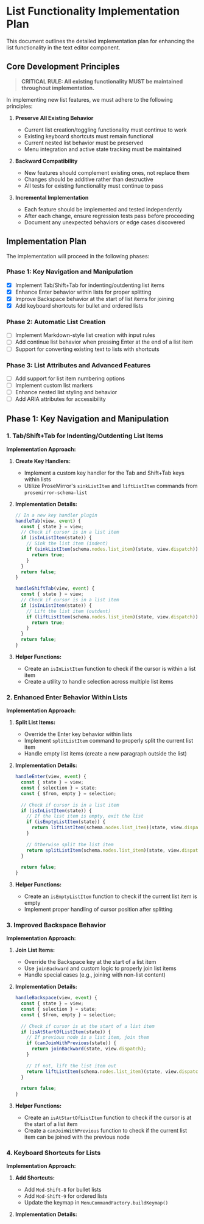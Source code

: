 # List Functionality Implementation Plan

This document outlines the detailed implementation plan for enhancing the list functionality in the text editor component.

## Core Development Principles

> **CRITICAL RULE: All existing functionality MUST be maintained throughout implementation.**

In implementing new list features, we must adhere to the following principles:

1. **Preserve All Existing Behavior**
   - Current list creation/toggling functionality must continue to work
   - Existing keyboard shortcuts must remain functional
   - Current nested list behavior must be preserved
   - Menu integration and active state tracking must be maintained

2. **Backward Compatibility**
   - New features should complement existing ones, not replace them
   - Changes should be additive rather than destructive
   - All tests for existing functionality must continue to pass

3. **Incremental Implementation**
   - Each feature should be implemented and tested independently
   - After each change, ensure regression tests pass before proceeding
   - Document any unexpected behaviors or edge cases discovered

## Implementation Plan

The implementation will proceed in the following phases:

### Phase 1: Key Navigation and Manipulation

- [x] Implement Tab/Shift+Tab for indenting/outdenting list items
- [x] Enhance Enter behavior within lists for proper splitting
- [x] Improve Backspace behavior at the start of list items for joining
- [x] Add keyboard shortcuts for bullet and ordered lists

### Phase 2: Automatic List Creation

- [ ] Implement Markdown-style list creation with input rules
- [ ] Add continue list behavior when pressing Enter at the end of a list item
- [ ] Support for converting existing text to lists with shortcuts

### Phase 3: List Attributes and Advanced Features

- [ ] Add support for list item numbering options
- [ ] Implement custom list markers
- [ ] Enhance nested list styling and behavior
- [ ] Add ARIA attributes for accessibility

## Phase 1: Key Navigation and Manipulation

### 1. Tab/Shift+Tab for Indenting/Outdenting List Items

**Implementation Approach:**

1. **Create Key Handlers:**
   - Implement a custom key handler for the Tab and Shift+Tab keys within lists
   - Utilize ProseMirror's `sinkListItem` and `liftListItem` commands from `prosemirror-schema-list`

2. **Implementation Details:**
   ```typescript
   // In a new key handler plugin
   handleTab(view, event) {
     const { state } = view;
     // Check if cursor is in a list item
     if (isInListItem(state)) {
       // Sink the list item (indent)
       if (sinkListItem(schema.nodes.list_item)(state, view.dispatch)) {
         return true;
       }
     }
     return false;
   }
   
   handleShiftTab(view, event) {
     const { state } = view;
     // Check if cursor is in a list item
     if (isInListItem(state)) {
       // Lift the list item (outdent)
       if (liftListItem(schema.nodes.list_item)(state, view.dispatch)) {
         return true;
       }
     }
     return false;
   }
   ```

3. **Helper Functions:**
   - Create an `isInListItem` function to check if the cursor is within a list item
   - Create a utility to handle selection across multiple list items

### 2. Enhanced Enter Behavior Within Lists

**Implementation Approach:**

1. **Split List Items:**
   - Override the Enter key behavior within lists
   - Implement `splitListItem` command to properly split the current list item
   - Handle empty list items (create a new paragraph outside the list)

2. **Implementation Details:**
   ```typescript
   handleEnter(view, event) {
     const { state } = view;
     const { selection } = state;
     const { $from, empty } = selection;
     
     // Check if cursor is in a list item
     if (isInListItem(state)) {
       // If the list item is empty, exit the list
       if (isEmptyListItem(state)) {
         return liftListItem(schema.nodes.list_item)(state, view.dispatch);
       }
       
       // Otherwise split the list item
       return splitListItem(schema.nodes.list_item)(state, view.dispatch);
     }
     
     return false;
   }
   ```

3. **Helper Functions:**
   - Create an `isEmptyListItem` function to check if the current list item is empty
   - Implement proper handling of cursor position after splitting

### 3. Improved Backspace Behavior

**Implementation Approach:**

1. **Join List Items:**
   - Override the Backspace key at the start of a list item
   - Use `joinBackward` and custom logic to properly join list items
   - Handle special cases (e.g., joining with non-list content)

2. **Implementation Details:**
   ```typescript
   handleBackspace(view, event) {
     const { state } = view;
     const { selection } = state;
     const { $from, empty } = selection;
     
     // Check if cursor is at the start of a list item
     if (isAtStartOfListItem(state)) {
       // If previous node is a list item, join them
       if (canJoinWithPrevious(state)) {
         return joinBackward(state, view.dispatch);
       }
       
       // If not, lift the list item out
       return liftListItem(schema.nodes.list_item)(state, view.dispatch);
     }
     
     return false;
   }
   ```

3. **Helper Functions:**
   - Create an `isAtStartOfListItem` function to check if the cursor is at the start of a list item
   - Create a `canJoinWithPrevious` function to check if the current list item can be joined with the previous node

### 4. Keyboard Shortcuts for Lists

**Implementation Approach:**

1. **Add Shortcuts:**
   - Add `Mod-Shift-8` for bullet lists
   - Add `Mod-Shift-9` for ordered lists
   - Update the keymap in `MenuCommandFactory.buildKeymap()`

2. **Implementation Details:**
   ```
